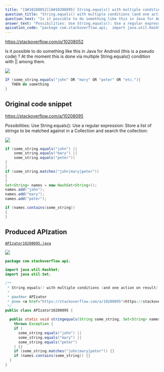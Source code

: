 ```yaml
---
title: "[Q#10208052][A#10208095] String.equals() with multiple conditions (and one action on result)"
question_title: "String.equals() with multiple conditions (and one action on result)"
question_text: "Is it possible to do something like this in Java for Android (this is a pseudo code) ? At the moment this is done via multiple String.equals() condition with || among them."
answer_text: "Possibilities: Use String.equals(): Use a regular expression: Store a list of strings to be matched against in a Collection and search the collection:"
apization_code: "package com.stackoverflow.api;  import java.util.HashSet; import java.util.Set;  /**  * String.equals() with multiple conditions (and one action on result)  *  * @author APIzator  * @see <a href=\"https://stackoverflow.com/a/10208095\">https://stackoverflow.com/a/10208095</a>  */ public class APIzator10208095 {    public static void stringequals(String some_string, Set<String> names)     throws Exception {     if (       some_string.equals(\"john\") ||       some_string.equals(\"mary\") ||       some_string.equals(\"peter\")     ) {}     if (some_string.matches(\"john|mary|peter\")) {}     if (names.contains(some_string)) {}   } }"
---
```


https://stackoverflow.com/q/10208052

Is it possible to do something like this in Java for Android (this is a pseudo code)
?
At the moment this is done via multiple String.equals() condition with || among them.


<div class="code-logo"><img src="/stackoverflow.png" /></div>

```java
IF (some_string.equals("john" OR "mary" OR "peter" OR "etc."){
   THEN do something
}
```


## Original code snippet

https://stackoverflow.com/a/10208095

Possibilities:
Use String.equals():
Use a regular expression:
Store a list of strings to be matched against in a Collection and search the collection:

<div class="code-logo"><img src="/stackoverflow.png" /></div>

```java
if (some_string.equals("john") ||
    some_string.equals("mary") ||
    some_string.equals("peter"))
{
}
if (some_string.matches("john|mary|peter"))
{
}
Set<String> names = new HashSet<String>();
names.add("john");
names.add("mary");
names.add("peter");

if (names.contains(some_string))
{
}
```

## Produced APIzation

[`APIzator10208095.java`](https://github.com/pasqualesalza/apization-temp-data/raw/master/search/APIzator10208095.java)

<div class="code-logo"><img src="/apizator.png" /></div>

```java
package com.stackoverflow.api;

import java.util.HashSet;
import java.util.Set;

/**
 * String.equals() with multiple conditions (and one action on result)
 *
 * @author APIzator
 * @see <a href="https://stackoverflow.com/a/10208095">https://stackoverflow.com/a/10208095</a>
 */
public class APIzator10208095 {

  public static void stringequals(String some_string, Set<String> names)
    throws Exception {
    if (
      some_string.equals("john") ||
      some_string.equals("mary") ||
      some_string.equals("peter")
    ) {}
    if (some_string.matches("john|mary|peter")) {}
    if (names.contains(some_string)) {}
  }
}

```